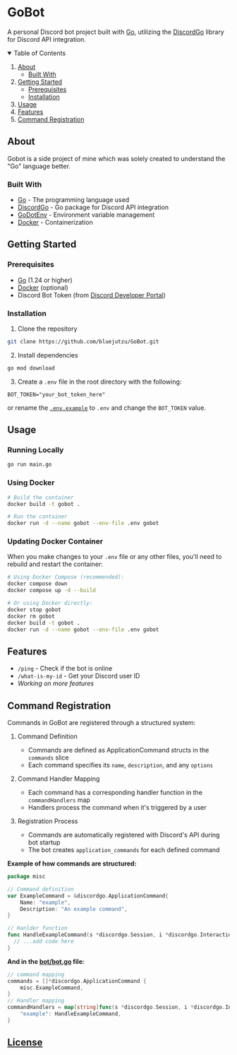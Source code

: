 # GoBot

A personal Discord bot project built with [Go](https://go.dev/), utilizing the [DiscordGo](https://github.com/bwmarrin/discordgo) library for Discord API integration.

<details open="open">
  <summary>Table of Contents</summary>
  <ol>
    <li>
      <a href="#about">About</a>
      <ul>
        <li><a href="#built-with">Built With</a></li>
      </ul>
    </li>
    <li>
      <a href="#getting-started">Getting Started</a>
      <ul>
        <li><a href="#prerequisites">Prerequisites</a></li>
        <li><a href="#installation">Installation</a></li>
      </ul>
    </li>
    <li><a href="#usage">Usage</a></li>
    <li><a href="#features">Features</a></li>
    <li><a href="#command-registration">Command Registration</a></li>
  </ol>
</details>

## About

Gobot is a side project of mine which was solely created to understand the "Go" language better.

### Built With

- [Go](https://go.dev/) - The programming language used
- [DiscordGo](https://github.com/bwmarrin/discordgo) - Go package for Discord API integration
- [GoDotEnv](https://github.com/joho/godotenv) - Environment variable management
- [Docker](https://www.docker.com/) - Containerization

## Getting Started

### Prerequisites

- [Go](https://go.dev/dl/) (1.24 or higher)
- [Docker](https://www.docker.com/get-started) (optional)
- Discord Bot Token (from [Discord Developer Portal](https://discord.com/developers/applications))

### Installation

1. Clone the repository

```bash
git clone https://github.com/bluejutzu/GoBot.git
```

2. Install dependencies

```bash
go mod download
```

3. Create a `.env` file in the root directory with the following:

```env
BOT_TOKEN="your_bot_token_here"
```

or rename the [`.env.example`](/.env.example) to `.env` and change the `BOT_TOKEN` value.

## Usage

### Running Locally

```bash
go run main.go
```

### Using Docker

```bash
# Build the container
docker build -t gobot .

# Run the container
docker run -d --name gobot --env-file .env gobot
```

### Updating Docker Container

When you make changes to your `.env` file or any other files, you'll need to rebuild and restart the container:

```bash
# Using Docker Compose (recommended):
docker compose down
docker compose up -d --build

# Or using Docker directly:
docker stop gobot
docker rm gobot
docker build -t gobot .
docker run -d --name gobot --env-file .env gobot
```

## Features

- `/ping` - Check if the bot is online
- `/what-is-my-id` - Get your Discord user ID
- _Working on more features_

## Command Registration

Commands in GoBot are registered through a structured system:

1. Command Definition

   - Commands are defined as ApplicationCommand structs in the `commands` slice
   - Each command specifies its `name`, `description`, and any `options`

2. Command Handler Mapping

   - Each command has a corresponding handler function in the `commandHandlers` map
   - Handlers process the command when it's triggered by a user

3. Registration Process
   - Commands are automatically registered with Discord's API during bot startup
   - The bot creates `application_commands` for each defined command

__**Example of how commands are structured:**__

```go
package misc

// Command definition
var ExampleCommand = &discordgo.ApplicationCommand{
    Name: "example",
    Description: "An example command",
}

// Hanlder function
func HandleExampleCommand(s *discordgo.Session, i *discordgo.InteractionCreate) {
  // ...add code here
}

```

__**And in the [bot/bot.go](/bot/bot.go#L30) file:**__
```go
// command mapping
commands = []*discordgo.ApplicationCommand {
	misc.ExampleCommand,
}
// Handler mapping
commandHandlers = map[string]func(s *discordgo.Session, i *discordgo.InteractionCreate) {
	"example": HandleExampleCommand,
}

```

## [License](https://github.com/Bluejutzu/GoBot?tab=MIT-1-ov-file)

